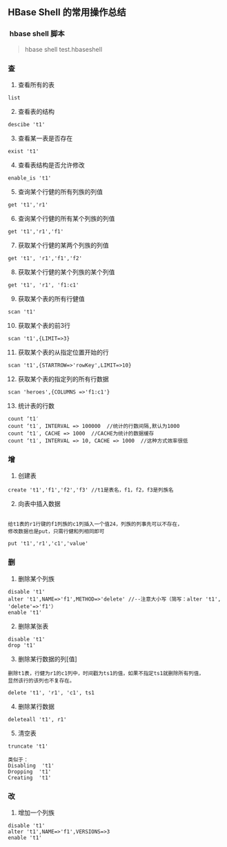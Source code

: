 ## HBase Shell 的常用操作总结

###  hbase shell 脚本

> hbase shell test.hbaseshell

### 查

1. 查看所有的表
```
list
```

2. 查看表的结构
```
descibe 't1'
```

3. 查看某一表是否存在
```
exist 't1'
```

4. 查看表结构是否允许修改
``` 
enable_is 't1'
```

5. 查询某个行健的所有列族的列值
```
get 't1','r1'
```

6. 查询某个行健的所有某个列族的列值

```
get 't1','r1','f1'
```

7. 获取某个行健的某两个列族的列值
```
get 't1', 'r1','f1','f2'
```

8. 获取某个行健的某个列族的某个列值
```
get 't1', 'r1', 'f1:c1'
```

9. 获取某个表的所有行健值
```
scan 't1'
```

10. 获取某个表的前3行
```
scan 't1',{LIMIT=>3}
```

11. 获取某个表的从指定位置开始的行

```
scan 't1',{STARTROW=>'rowKey',LIMIT=>10}
```

12. 获取某个表的指定列的所有行数据

```
scan 'heroes',{COLUMNS =>'f1:c1'}
```

13. 统计表的行数
```
count ‘t1′  
count ‘t1′, INTERVAL => 100000  //统计的行数间隔,默认为1000
count ‘t1′, CACHE => 1000  //CACHE为统计的数据缓存
count ‘t1′, INTERVAL => 10, CACHE => 1000  //这种方式效率很低
```

### 增

1. 创建表
```
create 't1','f1','f2','f3' //t1是表名，f1，f2，f3是列族名
```
2. 向表中插入数据
```

给t1表的r1行键的f1列族的c1列插入一个值24，列族的列事先可以不存在，
修改数据也是put，只需行健和列相同即可

put 't1','r1','c1','value'

```

### 删

1. 删除某个列族
``` 
disable 't1'
alter 't1',NAME=>'f1',METHOD=>'delete' //--注意大小写（简写：alter 't1', 'delete'=>'f1'）
enable 't1'
```
  
2. 删除某张表
```
disable 't1'
drop 't1'
```

3. 删除某行数据的列[值]
```
删除t1表，行健为r1的c1列中，时间戳为ts1的值，如果不指定ts1就删除所有列值，
显然该行的该列也不复存在。

delete 't1', 'r1', 'c1', ts1

```

4. 删除某行数据

```
deleteall 't1', r1'
```

5. 清空表

```
truncate 't1'

类似于：
Disabling  't1'
Dropping  't1'
Creating  't1'
```

### 改

1. 增加一个列族
```
disable 't1'
alter 't1',NAME=>'f1',VERSIONS=>3
enable 't1' 
```









